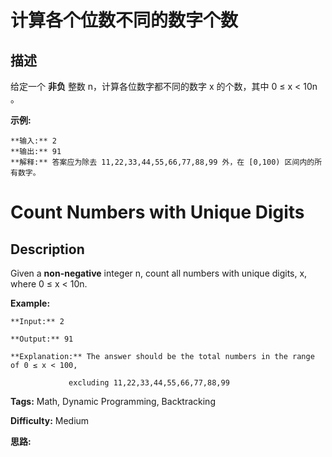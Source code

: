 # 计算各个位数不同的数字个数

## 描述

给定一个 **非负** 整数 n，计算各位数字都不同的数字 x 的个数，其中 0 ≤ x < 10n 。

**示例:**

    
    
    **输入:** 2
    **输出:** 91 
    **解释:** 答案应为除去 11,22,33,44,55,66,77,88,99 外，在 [0,100) 区间内的所有数字。
    



# Count Numbers with Unique Digits

## Description



Given a **non-negative** integer n, count all numbers with unique digits, x, where 0 ≤ x < 10n.

**Example:**

    
    
    **Input:** 2
    **Output:** 91 
    **Explanation:** The answer should be the total numbers in the range of 0 ≤ x < 100, 
                 excluding 11,22,33,44,55,66,77,88,99
    


**Tags:** Math, Dynamic Programming, Backtracking

**Difficulty:** Medium

**思路:**

